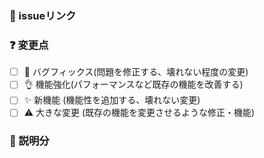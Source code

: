 ### 🔗 issueリンク

<!-- 今後既存の問題点の修正が入ったときはリンクを貼るようにしてください。 -->

### ❓ 変更点

<!-- 何の変更点を加えたのかチェックを入れてください。チェックは「x」で入ります。 -->

- [ ] 🐞 バグフィックス(問題を修正する、壊れない程度の変更)
- [ ] 👌 機能強化(パフォーマンスなど既存の機能を改善する)
- [ ] ✨ 新機能 (機能性を追加する、壊れない変更)
- [ ] ⚠️ 大きな変更 (既存の機能を変更させるような修正・機能)

### 📖 説明分

<!-- 何を変更したのかをここにできるだけ詳細に書く -->

